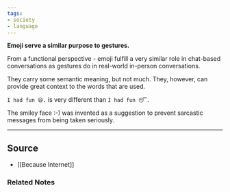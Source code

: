 ```yaml
---
tags:
- society
- language
---
```

**Emoji serve a similar purpose to gestures.**

From a functional perspective - emoji fulfill a very similar role in chat-based conversations as gestures do in real-world in-person conversations.

They carry some semantic meaning, but not much. They, however, can provide great context to the words that are used. 

`I had fun 😄.` is very different than `I had fun 😴.`

The smiley face :-) was invented as a suggestion to prevent sarcastic messages from being taken seriously. 

---

## Source
- [[Because Internet]]

### Related Notes